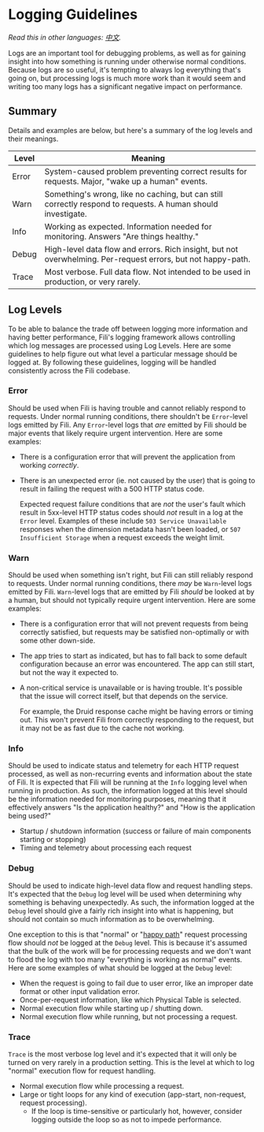 Logging Guidelines
==================

*Read this in other languages: [中文](../../translations/zh/docs/contributing/logging-guidelines-zh.md).*

Logs are an important tool for debugging problems, as well as for gaining insight into how something is running under
otherwise normal conditions. Because logs are so useful, it's tempting to always log everything that's going on, but
processing logs is much more work than it would seem and writing too many logs has a significant negative impact on
performance.

Summary
-------

Details and examples are below, but here's a summary of the log levels and their meanings.

| Level | Meaning                                                                                                      |
| ----- | ------------------------------------------------------------------------------------------------------------ |
| Error | System-caused problem preventing correct results for requests. Major, "wake up a human" events.              |
| Warn  | Something's wrong, like no caching, but can still correctly respond to requests. A human should investigate. |
| Info  | Working as expected. Information needed for monitoring. Answers "Are things healthy."                        |
| Debug | High-level data flow and errors. Rich insight, but not overwhelming. Per-request errors, but not happy-path. |
| Trace | Most verbose. Full data flow. Not intended to be used in production, or very rarely.                         |

Log Levels
----------

To be able to balance the trade off between logging more information and having better performance, Fili's logging
framework allows controlling which log messages are processed using Log Levels. Here are some guidelines to help figure
out what level a particular message should be logged at. By following these guidelines, logging will be handled 
consistently across the Fili codebase.

### Error

Should be used when Fili is having trouble and cannot reliably respond to requests. Under normal running conditions, 
there shouldn't be `Error`-level logs emitted by Fili. Any `Error`-level logs that _are_ emitted by Fili should be major
events that likely require urgent intervention. Here are some examples:

- There is a configuration error that will prevent the application from working _correctly_.
- There is an unexpected error (ie. not caused by the user) that is going to result in failing the request with a 500 
  HTTP status code.
  
  Expected request failure conditions that are _not_ the user's fault which result in 5xx-level HTTP
  status codes should _not_ result in a log at the `Error` level. Examples of these include `503 Service Unavailable` 
  responses when the dimension metadata hasn't been loaded, or `507 Insufficient Storage` when a request exceeds the
  weight limit.

### Warn

Should be used when something isn't right, but Fili can still reliably respond to requests. Under normal running
conditions, there _may_ be `Warn`-level logs emitted by Fili. `Warn`-level logs that are emitted by Fili _should_ be
looked at by a human, but should not typically require urgent intervention. Here are some examples:

- There is a configuration error that will not prevent requests from being correctly satisfied, but requests may be 
  satisfied non-optimally or with some other down-side.
- The app tries to start as indicated, but has to fall back to some default configuration because an error was 
  encountered. The app can still start, but not the way it expected to.
- A non-critical service is unavailable or is having trouble. It's possible that the issue will correct itself, but that
  depends on the service.

  For example, the Druid response cache might be having errors or timing out. This won't prevent Fili from correctly
  responding to the request, but it may not be as fast due to the cache not working.

### Info

Should be used to indicate status and telemetry for each HTTP request processed, as well as non-recurring events and
information about the state of Fili. It is expected that Fili will be running at the `Info` logging level when running
in production. As such, the information logged at this level should be the information needed for monitoring purposes,
meaning that it effectively answers "Is the application healthy?" and "How is the application being used?"

- Startup / shutdown information (success or failure of main components starting or stopping)
- Timing and telemetry about processing each request

### Debug

Should be used to indicate high-level data flow and request handling steps. It's expected that the `Debug` log level
will be used when determining why something is behaving unexpectedly. As such, the information logged at the `Debug`
level should give a fairly rich insight into what is happening, but should not contain so much information as to be
overwhelming. 

One exception to this is that "normal" or "[happy path](https://en.wikipedia.org/wiki/Happy_path)" request processing 
flow should _not_ be logged at the `Debug` level. This is because it's assumed that the bulk of the work will be for
processing requests and we don't want to flood the log with too many "everything is working as normal" events. Here are
some examples of what should be logged at the `Debug` level:

- When the request is going to fail due to user error, like an improper date format or other input validation error.
- Once-per-request information, like which Physical Table is selected.
- Normal execution flow while starting up / shutting down.
- Normal execution flow while running, but not processing a request.

### Trace

`Trace` is the most verbose log level and it's expected that it will only be turned on very rarely in a production
setting. This is the level at which to log "normal" execution flow for request handling.

- Normal execution flow while processing a request.
- Large or tight loops for any kind of execution (app-start, non-request, request processing).
    - If the loop is time-sensitive or particularly hot, however, consider logging outside the loop so as not to impede
      performance.
